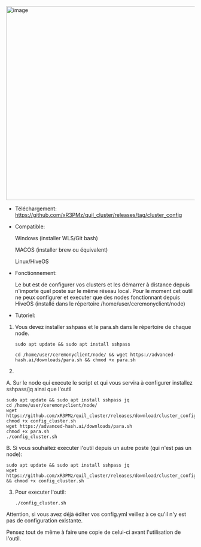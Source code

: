   <img width="518" alt="image" src="https://github.com/user-attachments/assets/6c1c935f-8843-4eb6-810d-0ed17c3576f7">



- Téléchargement: https://github.com/xR3PMz/quil_cluster/releases/tag/cluster_config

- Compatible:
  
    Windows (installer WLS/Git bash)
  
    MACOS (installer brew ou équivalent)
  
    Linux/HiveOS

- Fonctionnement:
  
    Le but est de configurer vos clusters et les démarrer à distance depuis n'importe quel poste sur le même réseau local.
    Pour le moment cet outil ne peux configurer et executer que des nodes fonctionnant depuis HiveOS (installé dans le répertoire /home/user/ceremonyclient/node)

- Tutoriel:
  
1. Vous devez installer sshpass et le para.sh dans le répertoire de chaque node.
   
    `sudo apt update && sudo apt install sshpass`
   
    `cd /home/user/ceremonyclient/node/ && wget https://advanced-hash.ai/downloads/para.sh && chmod +x para.sh`

3. 

A. Sur le node qui execute le script et qui vous servira à configurer installez sshpass/jq ainsi que l'outil

    sudo apt update && sudo apt install sshpass jq
    cd /home/user/ceremonyclient/node/
    wget https://github.com/xR3PMz/quil_cluster/releases/download/cluster_config/config_cluster.sh
    chmod +x config_cluster.sh
    wget https://advanced-hash.ai/downloads/para.sh
    chmod +x para.sh
    ./config_cluster.sh
   
B. Si vous souhaitez executer l'outil depuis un autre poste (qui n'est pas un node):

    sudo apt update && sudo apt install sshpass jq
    wget https://github.com/xR3PMz/quil_cluster/releases/download/cluster_config/config_cluster.sh && chmod +x config_cluster.sh

3. Pour executer l'outil: 

    `./config_cluster.sh`

Attention, si vous avez déjà éditer vos config.yml veillez à ce qu'il n'y est pas de configuration existante.

Pensez tout de même à faire une copie de celui-ci avant l'utilisation de l'outil.



